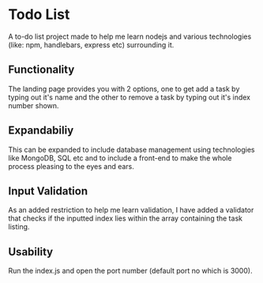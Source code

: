 # Todo List

A to-do list project made to help me learn nodejs and various technologies (like: npm, handlebars, express etc) surrounding it.

## Functionality
The landing page provides you with 2 options, one to get add a task by typing out it's name and the other to remove a task by typing out it's index number shown.

## Expandabiliy
This can be expanded to include database management using technologies like MongoDB, SQL etc and to include a front-end to make the whole process pleasing to the eyes and ears.

## Input Validation
As an added restriction to help me learn validation, I have added a validator that checks if the inputted index lies within the array containing the task listing.

## Usability
Run the index.js and open the port number (default port no which is 3000).
